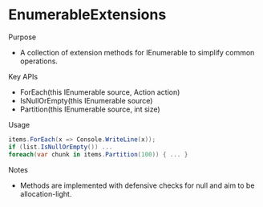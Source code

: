 # EnumerableExtensions

Purpose
- A collection of extension methods for IEnumerable<T> to simplify common operations.

Key APIs
- ForEach<T>(this IEnumerable<T> source, Action<T> action)
- IsNullOrEmpty<T>(this IEnumerable<T> source)
- Partition<T>(this IEnumerable<T> source, int size)

Usage
```csharp
items.ForEach(x => Console.WriteLine(x));
if (list.IsNullOrEmpty()) ...
foreach(var chunk in items.Partition(100)) { ... }
```

Notes
- Methods are implemented with defensive checks for null and aim to be allocation-light.
